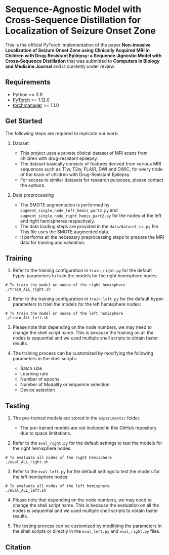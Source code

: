 # Sequence-Agnostic Model with Cross-Sequence Distillation for Localization of Seizure Onset Zone

This is the official PyTorch implementation of the paper **Non-invasive Localization of Seizure Onset Zone using Clinically Acquired MRI in Children with Drug-Resistant Epilepsy: a Sequence-Agnostic Model with Cross-Sequence Distillation** that was submitted to **Computers in Biology and Medicine Journal** and is currently under review.

## Requirements
* Python >= 3.9
* [PyTorch](https://pytorch.org) >= 1.12.0
* [torchmanager](https://github.com/kisonho/torchmanager) >= 1.1.0

## Get Started
The following steps are required to replicate our work:

1. Dataset
   * This project uses a private clinical dataset of MRI scans from children with drug-resistant epilepsy.
   * The dataset basically consists of features derived from various MRI sequences such as T1w, T2w, FLAIR, DWI and DWIC, for every node of the brain of children with Drug-Resistant Epilepsy.
   * For access to similar datasets for research purposes, please contact the authors.

2. Data preprocessing
   * The SMOTE augmentation is performed by `augment_single_node_left_hemis_part2.py` and `augment_single_node_right_hemis_part2.py` for the nodes of the left and right hemispheres respectively.
   * The data loading steps are provided in the `data/dataset_ez.py` file. This file uses the SMOTE augmented data.
   * It performs all the necessary preprocessing steps to prepare the MRI data for training and validation.

## Training
1. Refer to the training configuration in `train_right.py` for the default hyper-parameters to train the models for the right hemisphere nodes:
```
# To train the model on nodes of the right hemisphere
./train_ALL_right.sh
```

2. Refer to the training configuration in `train_left.py` for the default hyper-parameters to train the models for the left hemisphere nodes:
```
# To train the model on nodes of the left hemisphere
./train_ALL_left.sh
```

3. Please note that depending on the node numbers, we may need to change the shell script name. This is because the training on all the nodes is sequential and we used multiple shell scripts to obtain faster results.

4. The training process can be customized by modifying the following parameters in the shell scripts:
   * Batch size
   * Learning rate
   * Number of epochs
   * Number of Modality or sequence selection
   * Device selection

## Testing
1. The pre-trained models are stored in the `experiments/` folder. 
   * The pre-trained models are not included in this GitHub repository due to space limitations.

2. Refer to the `eval_right.py` for the default settings to test the models for the right hemisphere nodes:
```
# To evaluate all nodes of the right hemisphere
./eval_ALL_right.sh
```

3. Refer to the `eval_left.py` for the default settings to test the models for the left hemisphere nodes:
```
# To evaluate all nodes of the left hemisphere
./eval_ALL_left.sh
```

4. Please note that depending on the node numbers, we may need to change the shell script name. This is because the evaluation on all the nodes is sequential and we used multiple shell scripts to obtain faster results.

5. The testing process can be customized by modifying the parameters in the shell scripts or directly in the `eval_left.py` and `eval_right.py` files.

## Citation

